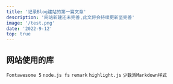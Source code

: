 ```yaml
---
title: '记录Blog建站的第一篇文章'
description: '网站新建还未完善,此文将会持续更新至完善'
image: '/test.png'
date: '2022-9-12'
top: true
---
```

## 网站使用的库

`Fontawesome 5` `node.js fs` `remark`   `highlight.js` `少数派Markdown样式`